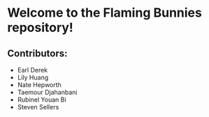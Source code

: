 # Welcome to the Flaming Bunnies repository!

## Contributors:

- Earl Derek
- Lily Huang
- Nate Hepworth
- Taemour Djahanbani
- Rubinel Youan Bi
- Steven Sellers